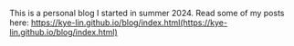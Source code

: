 This is a personal blog I started in summer 2024. Read some of my posts here: https://kye-lin.github.io/blog/index.html(https://kye-lin.github.io/blog/index.html)

